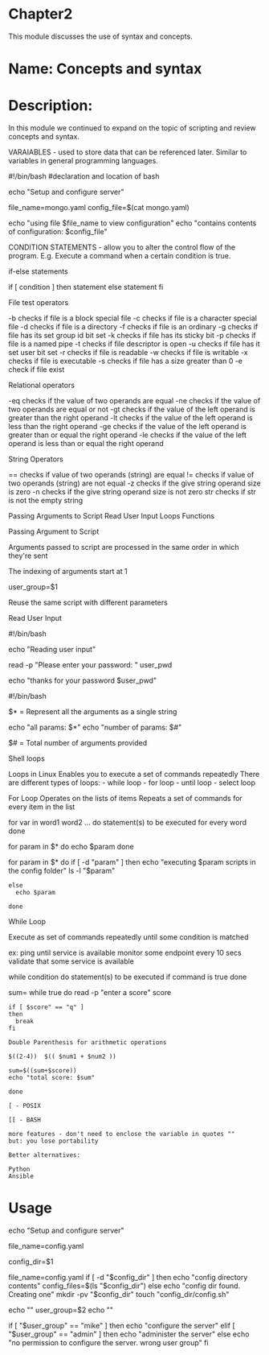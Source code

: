 # Chapter2
This module discusses the use of syntax and concepts.

# Name: Concepts and syntax


# Description: 

In this module we continued to expand on the topic of scripting and review concepts and syntax.

VARAIABLES - used to store data that can be referenced later. Similar to variables in general programming languages.

#!/bin/bash #declaration and location of bash

echo "Setup and configure server"

file_name=mongo.yaml
config_file=$(cat mongo.yaml)

echo "using file $file_name to view configuration"
echo "contains contents of configuration: $config_file"

CONDITION STATEMENTS - allow you to alter the control flow of the program. E.g. Execute a command when a certain condition is true.

if-else statements

if [ condition ]
then
  statement
else
  statement
fi

File test operators

-b checks if file is a block special file
-c checks if file is a character special file
-d checks if file is a directory
-f checks if file is an ordinary 
-g checks if file  has its set group id bit set
-k checks if file has its sticky bit
-p checks if file is a named pipe
-t checks if file descriptor is open
-u checks if file has it set user bit set
-r checks if file is readable
-w checks if file is writable
-x checks if file is executable
-s checks if file has a size greater than 0
-e check if file  exist


Relational operators

-eq checks if the value of two operands are equal
-ne checks if the value of two operands are equal or not
-gt checks if the value of the left operand is greater than the right operand
-lt checks if the value of the left operand is less than the right operand
-ge checks if the value of the left operand is greater than or equal the right operand
-le checks if the value of the left operand is less than or equal the right operand

String Operators

== checks if value of two operands (string) are equal
!= checks if value of two operands (string) are not equal
-z checks if the give string operand size is zero
-n  checks if the give string operand size is not zero
str checks if str is not the empty string



Passing Arguments to Script
Read User Input
Loops
Functions

Passing Argument to Script

Arguments passed to script are processed in the same order in which they're sent

The indexing of arguments start at 1

user_group=$1

Reuse the same script with different parameters


Read User Input

#!/bin/bash

echo "Reading user input"

read -p "Please enter your password: " user_pwd

echo "thanks for your password $user_pwd"

#!/bin/bash

  $* =
  Represent all the arguments as a single string

echo "all params: $*"
echo "number of params: $#"

  $# =
  Total number of arguments provided

  Shell loops

  Loops in Linux
  Enables you to execute a set of commands repeatedly
  There are different types of loops:
    - while loop
    - for loop
    - until loop
    - select loop

  For Loop
  Operates on the lists of items
  Repeats a set of commands for every item in the list

  for var in word1 word2 ...
  do 
    statement(s) to be executed for every word
  done

  for param in $*
    do
      echo $param
    done

  for param in $*
    do
    if [ -d "param" ]
    then
      echo "executing $param scripts in the config folder"
      ls -l "$param"

    else
      echo $param

    done

  While Loop

  Execute as set of commands repeatedly until some condition is matched

  ex: ping until service is available
      monitor some endpoint every 10 secs
      validate that some service is available


  while condition
  do
    statement(s) to be executed if command is true
  done


  sum=
  while true
    do
    read -p "enter a score" score

    if [ $score" == "q" ]
    then
      break
    fi

    Double Parenthesis for arithmetic operations

    $((2-4))  $(( $num1 + $num2 ))

    sum=$((sum+$score))
    echo "total score: $sum"

    done

    [ - POSIX 

    [[ - BASH 

    more features - don't need to enclose the variable in quotes ""
    but: you lose portability

    Better alternatives:

    Python
    Ansible


  



  

# Usage

echo "Setup and configure server"

file_name=config.yaml

config_dir=$1

file_name=config.yaml
if [ -d "$config_dir" ]
then
  echo "config directory contents"
  config_files=$(ls "$config_dir")
else
  echo "config dir found. Creating one"
  mkdir -pv "$config_dir"
  touch "config_dir/config.sh"


echo ""
user_group=$2
echo ""

if [ "$user_group" == "mike" ]
then
  echo "configure the server"
elif
  [ "$user_group" == "admin" ]
then
  echo "administer the server"
else
  echo "no permission to configure the server. wrong user group"
fi